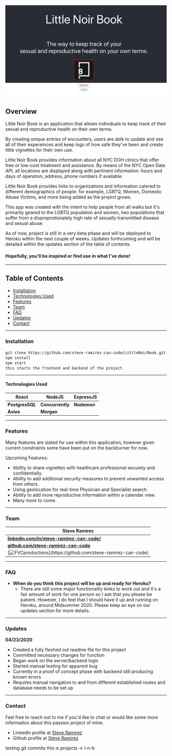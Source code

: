 <img src="assets/LNB.png" title="Little Noir Book" alt="Little Noir Book"/>

## Overview

Little Noir Book is an application that allows individuals to keep track of their sexual and reproductive health on their own terms. 

By creating unique entries of encounters, users are able to update and see all of their expereinces and keep logs of how safe they've been and create little vignettes for their own use. 

Little Noir Book provides information about all NYC DOH clinics that offer free or low-cost treatment and assistance. By means of the NYC Open Data API, all locations are displayed along with pertinent information: hours and days of operation, address, phone numbers if available.

Little Noir Book provides links to organizations and information catered to different demographics of people: for example, LGBTQ, Women, Domestic Abuse Victims, and more being added as the project grows.

This app was created with the intent to help people from all walks but it's primarily geared to the LGBTQ population and women, two populations that suffer from a disproprotionately high rate of sexually transmitted disease and sexual abuse. 

As of now, project is still in a very beta phase and will be deployed to Heroku within the next couple of weeks. Updates forthcoming and will be detailed within the updates section of the table of contents.

#### Hopefully, you'll be inspired or find use in what I've done!

---

## Table of Contents

- [Installation](#installation)
- [Technologies Used](#technologies-used )
- [Features](#features)
- [Team](#team)
- [FAQ](#faq)
- [Updates](#updates)
- [Contact](#contact)





---
### Installation

```
git clone https://github.com/steve-ramirez-can-code/LittleNoirBook.git
npm install
npm start
this starts the frontend and backend of the project 
```
---
#### Technologies Used
|React|NodeJS|ExpressJS|
|--|--|--|
|**PostgresSQL**|**Concurrently**|**Nodemon**|
|**Axios**|**Morgan**||
---
### Features

Many features are slated for use within this application, however given current constraints some have been put on the backburner for now. 

Upcoming Features:

- Ability to share vignettes with healthcare professional securely and confidentially.
- Ability to add additional security measures to prevent unwanted access from others.
- Using geolocation for real-time Physician and Specialist search.
- Ability to add more reproductive information within a calendar view.
- Many more to come.

---
### Team

|Steve Ramirez|
|---|
|<a href="https://www.linkedin.com/in/steve-ramirez-can-code/" target="_blank">**linkedin.com/in/steve-ramirez-can-code/**</a> |
|<a href="https://github.com/steve-ramirez-can-code" target="_blank">**github.com/steve-ramirez-can-code**</a> |
| [![FVCproductions](https://avatars3.githubusercontent.com/u/32886887?s=400&amp;u=a1b53d611b9e836a4d08817dd0e0618e24d39853&s=200")](https://github.com/steve-ramirez-can-code)|

---


### FAQ

- **When do you think this project will be up and ready for Heroku?**
    - There are still some major functionality kinks to work out and it's a fair amount of work for one person so I ask that you please be patient. However, I do feel that I should have it up and running on Heroku, around Midsummer 2020. Please keep an eye on our updates section for more details.

---
### Updates  
**04/23/2020**
- Created a fully fleshed out readme file for this project
- Committed necessary changes for function
- Began work on the server/backend logic
- Started manual testing for apparent bug
- Currently in a proof of concept phase with backend still producing known errors
- Requires manual navigation to and from different established routes and database needs to be set up

---

### Contact

Feel free to reach out to me if you'd like to chat or would like some more information about this passion project of mine. 

- LinkedIn profile at <a href="https://www.linkedin.com/in/steve-ramirez-can-code/" target="_blank"> Steve Ramirez</a>
- Github profile at <a href="https://github.com/steve-ramirez-can-code" target="_blank"> Steve Ramirez</a>

testing git commits this is projects -> l-n-b